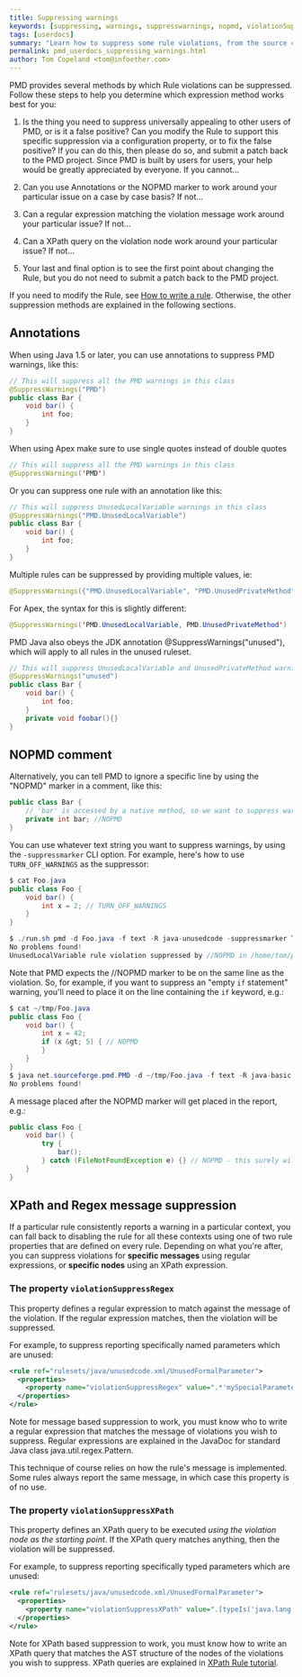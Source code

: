 ```yaml
---
title: Suppressing warnings
keywords: [suppressing, warnings, suppresswarnings, nopmd, violationSuppressXPath, violationSuppressRegex]
tags: [userdocs]
summary: "Learn how to suppress some rule violations, from the source code using annotations or comments, or globally from the ruleset"
permalink: pmd_userdocs_suppressing_warnings.html
author: Tom Copeland <tom@infoether.com>
---
```


PMD provides several methods by which Rule violations can be suppressed.
Follow these steps to help you determine which expression method works best
for you:

1.  Is the thing you need to suppress universally appealing to other
    users of PMD, or is it a false positive? Can you modify the Rule to
    support this specific suppression via a configuration property, or to
    fix the false positive?  If you can do this, then please do so, and
    submit a patch back to the PMD project.  Since PMD is built by users
    for users, your help would be greatly appreciated by everyone.  If you
    cannot...

2.  Can you use Annotations or the NOPMD marker to work around your
    particular issue on a case by case basis?  If not...

3.  Can a regular expression matching the violation message work
    around your particular issue?  If not...

4.  Can a XPath query on the violation node work around your particular
    issue? If not...

5.  Your last and final option is to see the first point about
    changing the Rule, but you do not need to submit a patch back to the
    PMD project.

If you need to modify the Rule, see [How to write a rule](pmd_devdocs_writing_pmd_rules.html).
Otherwise, the other suppression methods are explained in the following sections.

## Annotations

When using Java 1.5 or later, you can use annotations to suppress PMD warnings, like this:

```java
// This will suppress all the PMD warnings in this class
@SuppressWarnings("PMD")
public class Bar {
    void bar() {
        int foo;
    }
}
```

When using Apex make sure to use single quotes instead of double quotes

```java
// This will suppress all the PMD warnings in this class
@SuppressWarnings('PMD')
```


Or you can suppress one rule with an annotation like this:

```java
// This will suppress UnusedLocalVariable warnings in this class
@SuppressWarnings("PMD.UnusedLocalVariable")
public class Bar {
    void bar() {
        int foo;
    }
}
```

Multiple rules can be suppressed by providing multiple values, ie:

```java
@SuppressWarnings({"PMD.UnusedLocalVariable", "PMD.UnusedPrivateMethod"})
```

For Apex, the syntax for this is slightly different:

```java
@SuppressWarnings('PMD.UnusedLocalVariable, PMD.UnusedPrivateMethod')
```

PMD Java also obeys the JDK annotation @SuppressWarnings("unused"), which will apply to all rules in the unused ruleset.

```java
// This will suppress UnusedLocalVariable and UnusedPrivateMethod warnings in this class
@SuppressWarnings("unused")
public class Bar {
    void bar() {
        int foo;
    }
    private void foobar(){}
}
```

## NOPMD comment

Alternatively, you can tell PMD to ignore a specific line by using the "NOPMD" marker in a comment, like this:

```java
public class Bar {
    // 'bar' is accessed by a native method, so we want to suppress warnings for it
    private int bar; //NOPMD
}
```

You can use whatever text string you want to suppress warnings, by using the `-suppressmarker` CLI option.
For example, here's how to use `TURN_OFF_WARNINGS` as the suppressor:

```java
$ cat Foo.java
public class Foo {
    void bar() {
        int x = 2; // TURN_OFF_WARNINGS
    }
}

$ ./run.sh pmd -d Foo.java -f text -R java-unusedcode -suppressmarker TURN_OFF_WARNINGS
No problems found!
UnusedLocalVariable rule violation suppressed by //NOPMD in /home/tom/pmd/pmd/bin/Foo.java
```
Note that PMD expects the //NOPMD marker to be on the same line as the violation. So, for
example, if you want to suppress an "empty `if` statement" warning, you'll need to place it on
the line containing the `if` keyword, e.g.:

```java
$ cat ~/tmp/Foo.java
public class Foo {
    void bar() {
        int x = 42;
        if (x &gt; 5) { // NOPMD
        }
    }
}
$ java net.sourceforge.pmd.PMD -d ~/tmp/Foo.java -f text -R java-basic
No problems found!
```

A message placed after the NOPMD marker will get placed in the report, e.g.:

```java
public class Foo {
    void bar() {
        try {
            bar();
        } catch (FileNotFoundException e) {} // NOPMD - this surely will never happen
    }
}
```

## XPath and Regex message suppression

If a particular rule consistently reports a warning in a particular context, you can fall
back to disabling the rule for all these contexts using one of two rule properties
that are defined on every rule. Depending on what you're after, you can suppress
violations for **specific messages** using regular expressions, or **specific nodes**
using an XPath expression.


### The property `violationSuppressRegex`

This property defines a regular expression to match against the
message of the violation.  If the regular expression matches,
then the violation will be suppressed.

For example, to suppress reporting specifically named parameters which
are unused:

```xml
<rule ref="rulesets/java/unusedcode.xml/UnusedFormalParameter">
  <properties>
    <property name="violationSuppressRegex" value=".*'mySpecialParameterName'.*"/>
  </properties>
</rule>
```

Note for message based suppression to work, you must know who to write
a regular expression that matches the message of violations you wish to
suppress. Regular expressions are explained in the JavaDoc for standard
Java class java.util.regex.Pattern.

This technique of course relies on how the rule's message is implemented.
Some rules always report the same message, in which case this property is
of no use.

###  The property `violationSuppressXPath`

This property defines an XPath query to be executed *using the
violation node as the starting point*.  If the XPath query matches anything,
then the violation will be suppressed.

For example, to suppress reporting specifically typed parameters which are unused:

```xml
<rule ref="rulesets/java/unusedcode.xml/UnusedFormalParameter">
  <properties>
    <property name="violationSuppressXPath" value=".[typeIs('java.lang.String')]"/>
  </properties>
</rule>
```

Note for XPath based suppression to work, you must know how to write
an XPath query that matches the AST structure of the nodes of the
violations you wish to suppress.  XPath queries are explained in
[XPath Rule tutorial](pmd_userdocs_extending_writing_xpath_rules.html).